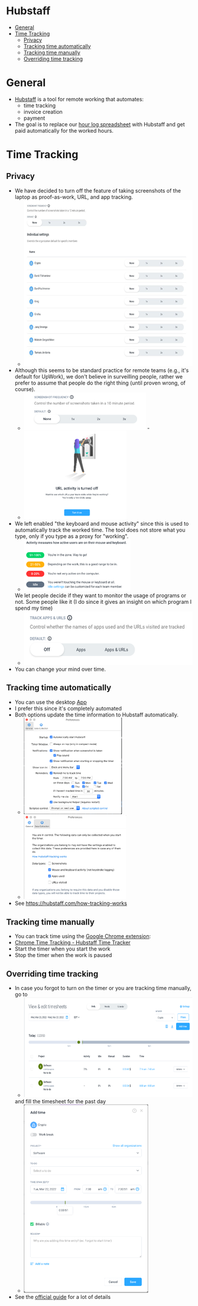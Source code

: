# Hubstaff

<!-- toc -->

- [General](#general)
- [Time Tracking](#time-tracking)
  * [Privacy](#privacy)
  * [Tracking time automatically](#tracking-time-automatically)
  * [Tracking time manually](#tracking-time-manually)
  * [Overriding time tracking](#overriding-time-tracking)

<!-- tocstop -->

# General

- [<span class="underline">Hubstaff</span>](https://hubstaff.com/) is a tool for
  remote working that automates:
  - time tracking
  - invoice creation
  - payment
- The goal is to replace our
  [<span class="underline">hour log spreadsheet</span>](https://docs.google.com/spreadsheets/d/1oNd6ORhc94oUzg5nhNC7fQelN_PmfAv110F7lUiZsxo/edit#gid=0)
  with Hubstaff and get paid automatically for the worked hours.

# Time Tracking

## Privacy

- We have decided to turn off the feature of taking screenshots of the laptop as
  proof-as-work, URL, and app tracking.
  - <img src="Hubstaff_figs/image3.jpg" style="width:6.26772in;height:4.66667in" />
- Although this seems to be standard practice for remote teams (e.g., it's
  default for UpWork), we don't believe in surveilling people, rather we prefer
  to assume that people do the right thing (until proven wrong, of course).
  - <img src="Hubstaff_figs/image4.png" style="width:3.44034in;height:1.06338in" /> -
  - <img src="Hubstaff_figs/image7.png" style="width:2.89844in;height:2.48438in" />
- We left enabled "the keyboard and mouse activity" since this is used to
  automatically track the worked time. The tool does not store what you type,
  only if you type as a proxy for "working".
  - <img src="Hubstaff_figs/image6.png" style="width:3.01563in;height:1.45221in" />
  We let people decide if they want to monitor the usage of programs or not.
  Some people like it (I do since it gives an insight on which program I spend
  my time)
  - <img src="Hubstaff_figs/image1.png" style="width:5.15625in;height:1.51042in" />
- You can change your mind over time.

## Tracking time automatically

- You can use the desktop [<span
  class="underline">App</span>](https://app.hubstaff.com/download)
- I prefer this since it's completely automated
- Both options update the time information to Hubstaff automatically.
  - <img src="Hubstaff_figs/image2.png" style="width:2.76563in;height:2.71063in" />
  - <img src="Hubstaff_figs/image8.png" style="width:2.89272in;height:2.35938in" />
- See [<span
  class="underline">https://hubstaff.com/how-tracking-works</span>](https://hubstaff.com/how-tracking-works)

## Tracking time manually

- You can track time using the
  [<span class="underline">Google Chrome extension</span>](https://chrome.google.com/webstore/detail/hubstaff-time-tracker/mipeohjjimeknlkekbemdjbjniogbgel):
- [<span class="underline">Chrome Time Tracking - Hubstaff Time Tracker</span>](https://www.youtube.com/watch?v=1dXfD3EJb2M)
- Start the timer when you start the work
- Stop the timer when the work is paused

## Overriding time tracking

- In case you forgot to turn on the timer or you are tracking time manually, go
  to
  - <img src="Hubstaff_figs/image5.png" style="width:6.26772in;height:2.80556in" />
  and fill the timesheet for the past day
  - <img src="Hubstaff_figs/image9.png" style="width:3.5049in;height:5.28646in" />
- See the
  [<span class="underline">official guide</span>](https://support.hubstaff.com/how-to-add-delete-and-edit-manual-time-entries/#:~:text=First%2C%20navigate%20to%20the%20Timesheets,of%20the%20manual%20time%20entry.)
  for a lot of details
